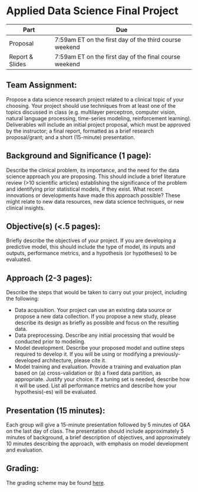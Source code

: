 # Applied Data Science Final Project

Part | Due
--- | ---
Proposal | 7:59am ET on the first day of the third course weekend
Report & Slides | 7:59am ET on the first day of the final course weekend

## Team Assignment: 
Propose a data science research project related to a clinical topic of your choosing. Your project should use techniques from at least one of the topics discussed in class (e.g. multilayer perceptron, computer vision, natural language processing, time-series modeling, reinforcement learning). Deliverables will include an initial project proposal, which must be approved by the instructor; a final report, formatted as a brief research proposal/grant; and a short (15-minute) presentation.

## Background and Significance (1 page): 
Describe the clinical problem, its importance, and the need for the data science approach you are proposing. This should include a brief literature review (>10 scientific articles) establishing the significance of the problem and identifying prior statistical models, if they exist. What recent innovations or developments have made this approach possible? These might relate to new data resources, new data science techniques, or new clinical insights.

## Objective(s) (<.5 pages):
Briefly describe the objectives of your project. If you are developing a predictive model, this should include the type of model, its inputs and outputs, performance metrics, and a hypothesis (or hypotheses) to be evaluated.

## Approach (2-3 pages):
Describe the steps that would be taken to carry out your project, including the following:
- Data acquisition. Your project can use an existing data source or propose a new data collection. If you propose a new study, please describe its design as briefly as possible and focus on the resulting data.
- Data preprocessing. Describe any initial processing that would be conducted prior to modeling.
- Model development. Describe your proposed model and outline steps required to develop it. If you will be using or modifying a previously-developed architecture, please cite it.
- Model training and evaluation. Provide a training and evaluation plan based on (a) cross-validation or (b) a fixed data partition, as appropriate. Justify your choice. If a tuning set is needed, describe how it will be used. List all performance metrics and describe how your hypothesis(-es) will be evaluated.

## Presentation (15 minutes):
Each group will give a 15-minute presentation followed by 5 minutes of Q&A on the last day of class. The presentation should include approximately 5 minutes of background, a brief description of objectives, and approximately 10 minutes describing the approach, with emphasis on model development and evaluation. 

## Grading:
The grading scheme may be found [here](https://github.com/mengelhard/mmci_applied_ds/blob/master/final_project_grading.md).
